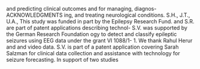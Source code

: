 and predicting clinical outcomes and for managing, diagnos-
ACKNOWLEDGMENTS ing, and treating neurological conditions. S.H., J.T., U.A.,
This study was funded in part by the Epilepsy Research Fund. and S.R. are part of patent applications describing technol-
S.V. was supported by the German Research Foundation ogy to detect and classify epileptic seizures using EEG data
under the grant VI 1088/1- 1. We thank Rahul Herur and and video data. S.V. is part of a patent application covering
Sarah Salzman for clinical data collection and assistance with technology for seizure forecasting. In support of two studies